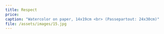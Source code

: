 ```yaml
---
title: Respect
price:
caption: "Watercolor on paper, 14x19cm <br> (Passepartout: 24x30cm)"
file: /assets/images/15.jpg
---
```

